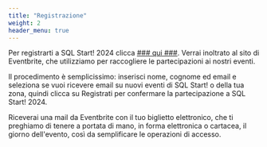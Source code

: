 ```yaml
---
title: "Registrazione"
weight: 2
header_menu: true
---
```


Per registrarti a SQL Start! 2024 clicca [### qui ###](https://www.eventbrite.it/e/biglietti-sql-start-2024-853847108687).
Verrai inoltrato al sito di Eventbrite, che utilizziamo per raccogliere le partecipazioni ai nostri eventi.

Il procedimento è semplicissimo: inserisci nome, cognome ed email e seleziona se vuoi ricevere email su nuovi eventi di SQL Start! o della tua zona, quindi clicca su Registrati per confermare la partecipazione a SQL Start! 2024.

Riceverai una mail da Eventbrite con il tuo biglietto elettronico, che ti preghiamo di tenere a portata di mano, in forma elettronica o cartacea, il giorno dell'evento, così da semplificare le operazioni di accesso.